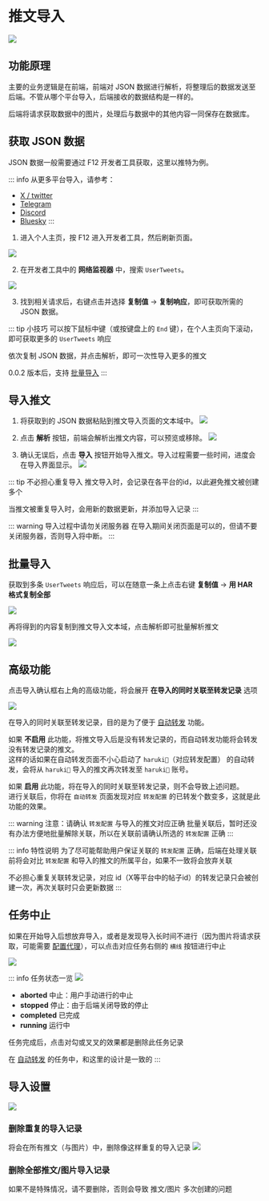 # 推文导入
<!-- ![](./assets/2024-12-30_161640.jpg) -->
![](./import/assets/2025-02-22_091914.jpg)

## 功能原理
主要的业务逻辑是在前端，前端对 JSON 数据进行解析，将整理后的数据发送至后端。不管从哪个平台导入，后端接收的数据结构是一样的。

后端将请求获取数据中的图片，处理后与数据中的其他内容一同保存在数据库。

## 获取 JSON 数据
JSON 数据一般需要通过 F12 开发者工具获取，这里以推特为例。

::: info 从更多平台导入，请参考：
- [X / twitter](./import/x-twitter)
- [Telegram](./import/telegram)
- [Discord](./import/discord)
- [Bluesky](./import/bluesky)
:::

1. 进入个人主页，按 F12 进入开发者工具，然后刷新页面。

![](./assets/2024-12-30_162236.jpg)

2. 在开发者工具中的 **网络监视器** 中，搜索 `UserTweets`。

![](./assets/2024-12-30_162607.jpg)

3. 找到相关请求后，右键点击并选择 **复制值** -> **复制响应**，即可获取所需的 JSON 数据。

::: tip 小技巧
可以按下鼠标中键（或按键盘上的 `End` 键），在个人主页向下滚动，即可获取更多的 `UserTweets` 响应

依次复制 JSON 数据，并点击解析，即可一次性导入更多的推文

0.0.2 版本后，支持 [批量导入](#批量导入)
:::

## 导入推文
1. 将获取到的 JSON 数据粘贴到推文导入页面的文本域中。
![](./assets/2024-12-30_163434.jpg)

2. 点击 **解析** 按钮，前端会解析出推文内容，可以预览或移除。
![](./assets/2024-12-30_163532.jpg)

3. 确认无误后，点击 **导入** 按钮开始导入推文。导入过程需要一些时间，进度会在导入界面显示。
![](./assets/2024-12-30_163726.jpg)

::: tip 不必担心重复导入
推文导入时，会记录在各平台的id，以此避免推文被创建多个

当推文被重复导入时，会用新的数据更新，并添加导入记录
:::


::: warning 导入过程中请勿关闭服务器
在导入期间关闭页面是可以的，但请不要关闭服务器，否则导入将中断。
:::

## 批量导入 <Badge type="tip" text="0.0.2" />
获取到多条 `UserTweets` 响应后，可以在随意一条上点击右键 **复制值** -> **用 HAR 格式复制全部**

![](./assets/2025-01-14_131641.jpg)

再将得到的内容复制到推文导入文本域，点击解析即可批量解析推文

![](./assets/2025-01-14_132204.jpg)


## 高级功能 <Badge type="tip" text="0.0.2" />
点击导入确认框右上角的高级功能，将会展开 **在导入的同时关联至转发记录** 选项

![](./assets/2025-01-14_134916.jpg)

在导入的同时关联至转发记录，目的是为了便于 [自动转发](./tweet-forward.md#自动转发) 功能。

如果 **不启用** 此功能，将推文导入后是没有转发记录的，而自动转发功能将会转发没有转发记录的推文。  
这样的话如果在自动转发页面不小心启动了 `haruki🐻`（对应转发配置） 的自动转发，会将从 `haruki🐻` 导入的推文再次转发至 `haruki🐻` 账号。

如果 **启用** 此功能，将在导入的同时关联至转发记录，则不会导致上述问题。  
进行关联后，你将在 `自动转发` 页面发现对应 `转发配置` 的已转发个数变多，这就是此功能的效果。

::: warning 注意：请确认 `转发配置` 与导入的推文对应正确
批量关联后，暂时还没有办法方便地批量解除关联，所以在关联前请确认所选的 `转发配置` 正确
:::

::: info 特性说明
为了尽可能帮助用户保证关联的 `转发配置` 正确，后端在处理关联前将会对比 `转发配置` 和导入的推文的所属平台，如果不一致将会放弃关联

不必担心重复关联转发记录，对应 id（X等平台中的帖子id）的转发记录只会被创建一次，再次关联时只会更新数据
:::


## 任务中止 <Badge type="tip" text="0.0.2" />
如果在开始导入后想放弃导入，或者是发现导入长时间不进行（因为图片将请求获取，可能需要 [配置代理](./system-config.md#代理配置)），可以点击对应任务右侧的 `横线` 按钮进行中止

![](./assets/2025-01-14_143148.jpg)

::: info 任务状态一览
![](./assets/2025-01-14_143622.jpg)

- **aborted** 中止：用户手动进行的中止
- **stopped** 停止：由于后端关闭导致的停止
- **completed** 已完成
- **running** 运行中

任务完成后，点击对勾或叉叉的效果都是删除此任务记录

在 [自动转发](./tweet-forward.md#自动转发) 的任务中，和这里的设计是一致的
:::




## 导入设置
![](./assets/2024-12-30_171951.jpg)

### 删除重复的导入记录
将会在所有推文（与图片）中，删除像这样重复的导入记录
![](./assets/2024-12-30_172502.jpg)

### 删除全部推文/图片导入记录
如果不是特殊情况，请不要删除，否则会导致 推文/图片 多次创建的问题

